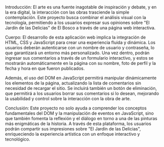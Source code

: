 Introducción:
El arte es una fuente inagotable de inspiración y debate, y en la era digital, la interacción con las obras trasciende la simple contemplación. Este proyecto busca combinar el análisis visual con la tecnología, permitiendo a los usuarios expresar sus opiniones sobre "El Jardín de las Delicias" de El Bosco a través de una página web interactiva.



Cuerpo:
El desarrollo de esta aplicación web implica la integración de HTML, CSS y JavaScript para crear una experiencia fluida y dinámica. Los usuarios deberán autenticarse con un nombre de usuario y contraseña, lo que garantizará un entorno más personalizado. Una vez dentro, podrán ingresar sus comentarios a través de un formulario interactivo, y estos se mostrarán automáticamente en la página con su nombre, foto de perfil y la fecha y hora en que fueron publicados.

Además, el uso del DOM en JavaScript permitirá manipular dinámicamente los elementos de la página, actualizando la lista de comentarios sin necesidad de recargar el sitio. Se incluirá también un botón de eliminación, que permitirá a los usuarios borrar sus comentarios si lo desean, mejorando la usabilidad y control sobre la interacción con la obra de arte.



Conclusión:
Este proyecto no solo ayuda a comprender los conceptos fundamentales del DOM y la manipulación de eventos en JavaScript, sino que también fomenta la reflexión y el diálogo en torno a una de las pinturas más enigmáticas de la historia. A través de esta plataforma, los usuarios podrán compartir sus impresiones sobre "El Jardín de las Delicias", enriqueciendo la experiencia artística con un enfoque interactivo y tecnológico.
